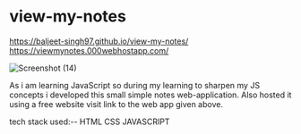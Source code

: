 # view-my-notes


https://baljeet-singh97.github.io/view-my-notes/
https://viewmynotes.000webhostapp.com/

![Screenshot (14)](https://user-images.githubusercontent.com/56436152/168777729-53cad470-698e-434e-8586-06b1e33e6b16.png)

As i am learning JavaScript so during my learning to sharpen my JS concepts i developed this small simple notes web-application. Also hosted it using a free website visit link to the web app given above.

tech stack used:--
HTML
CSS
JAVASCRIPT

